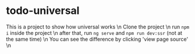 # todo-universal
This is a project to show how universal works \n
Clone the project \n
run `npm i` inside the project \n
after that, run `ng serve` and `npm run dev:ssr` (not at the same time) \n
You can see the difference by clicking 'view page source' \n
